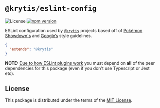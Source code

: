 # `@krytis/eslint-config`

![License](https://img.shields.io/badge/License-MIT-blue.svg)
[![npm version](https://img.shields.io/npm/v/@krytis/eslint-config.svg)](https://www.npmjs.com/package/@krytis/eslint-config)&nbsp;

ESLint configuration used by [`@krytis`](https://github.com/krytis) projects
based off of [Pokémon Showdown's][0] and [Google’s][1] style guidelines.

```json
{
  "extends": "@krytis"
}
```

**NOTE:** [Due to how ESLint plugins work](https://github.com/eslint/eslint/issues/3458) you must
depend on **all** of the peer dependencies for this package (even if you don't use Typescript or
Jest etc).

## License

This package is distributed under the terms of the [MIT License](LICENSE).

  [0]: https://github.com/smogon/pokemon-showdown/blob/master/CONTRIBUTING.md#code-standards
  [1]: https://google.github.io/styleguide/jsguide.html
